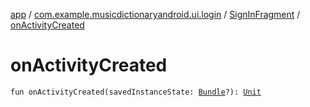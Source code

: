 [app](../../index.md) / [com.example.musicdictionaryandroid.ui.login](../index.md) / [SignInFragment](index.md) / [onActivityCreated](./on-activity-created.md)

# onActivityCreated

`fun onActivityCreated(savedInstanceState: `[`Bundle`](https://developer.android.com/reference/android/os/Bundle.html)`?): `[`Unit`](https://kotlinlang.org/api/latest/jvm/stdlib/kotlin/-unit/index.html)